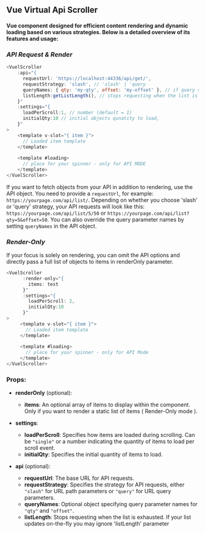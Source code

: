 ## Vue Virtual Api Scroller

#### Vue component designed for efficient content rendering and dynamic loading based on various strategies. Below is a detailed overview of its features and usage:

### _API Request & Render_

```js
<VuelScroller
    :api="{
      requestUrl: 'https://localhost:44336/api/get/',
      requestStrategy: 'slash', // 'slash' | 'query
      queryNames: { qty: 'my-qty', offset: 'my-offset' }, // if query strategy has been chosen
      listLength:getListLength(), // stops requesting when the list is exhausted.
    }"
    :settings="{
      loadPerScroll:1, // number (default = 1)
      initialQty:10 // initial objects qunatity to load,
    }"
>
    <template v-slot="{ item }">
      // Loaded item template
    </template>
  
    <template #loading>
      // place for your spinner - only for API MODE
    </template>
</VuelScroller>
```

If you want to fetch objects from your API in addition to rendering, use the API object. You need to provide a `requestUrl`, for example: `https://yourpage.com/api/list/`. Depending on whether you choose 'slash' or 'query' strategy, your API requests will look like this: `https://yourpage.com/api/list/5/50` or `https://yourpage.com/api/list?qty=5&offset=50`. You can also override the query parameter names by setting `queryNames` in the API object.

### _Render-Only_

If your focus is solely on rendering, you can omit the API options and directly pass a full list of objects to items in renderOnly parameter.


```js
<VuelScroller
      :render-only="{
        items: test  
      }"
      :settings="{ 
        loadPerScroll: 2, 
        initialQty:10 
      }"
>
     <template v-slot="{ item }">
       // Loaded item template
     </template>
  
     <template #loading>
       // place for your spinner - only for API Mode
     </template>
</VuelScroller>
```

### Props:

- **renderOnly** (optional):
    - **items**: An optional array of items to display within the component. Only if you want to render a static list of items ( Render-Only mode ).

- **settings**:
    - **loadPerScroll**: Specifies how items are loaded during scrolling. Can be `"single"` or a number indicating the quantity of items to load per scroll event.
    - **initialQty**: Specifies the initial quantity of items to load.

- **api** (optional):
    - **requestUrl**: The base URL for API requests.
    - **requestStrategy**: Specifies the strategy for API requests, either `"slash"` for URL path parameters or `"query"` for URL query parameters.
    - **queryNames**: Optional object specifying query parameter names for `"qty"` and `"offset"`.
    - **listLength**: Stops requesting when the list is exhausted. If your list updates on-the-fly you may ignore 'listLength' parameter
